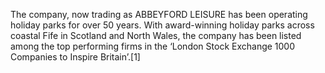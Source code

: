 The company, now trading as ABBEYFORD LEISURE has been operating holiday parks for over 50 years. With award-winning holiday parks across coastal Fife in Scotland and North Wales, the company has been listed among the top performing firms in the ‘London Stock Exchange 1000 Companies to Inspire Britain’.[1]
